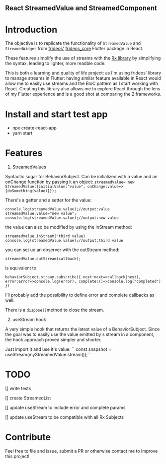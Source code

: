 ## React StreamedValue and StreamedComponent

# Introduction

The objective is to replicate the functionality of `StreamedValue` and `StreamedWidget` from [frideos'](https://github.com/frideosapps) [frideos_core](https://pub.dev/packages/frideos_core) Flutter package in React.

These features simplify the use of streams with the [Rx library](https://github.com/ReactiveX/rxjs) by simplifying the syntax, leading to lighter, more readble code.

This is both a learning and quality of life project: as I'm using frideos' library to manage streams in Flutter: having similar feature available in React would allow me to easily use streams and the BloC pattern as I start working with React. Creating this library also allows me to explore React through the lens of my Flutter experience and is a good shot at comparing the 2 frameworks.

# Install and start test app

- npx create-react-app <appName>
- yarn start

# Features

1. StreamedValues

Syntactic sugar for BehaviorSubject.
Can be initialized with a value and an onChange function by passing it an object:
`streamedValue= new StreamedValue({initialValue:"value", onChange:value=>{doSomething(value)}});`

There's a getter and a setter for the value:

`console.log(streamedValue.value);//output:value streamedValue.value="new value"; console.log(streamedValue.value);//output:new value`

the value can also be modified by using the inStream method:

`streamedValue.inStream("third value) console.log(streamedValue.value);//output:third value`

you can set uo an observer with the outStream method:

`streamedValue.outStream(callback);`

is equivalent to

`behaviorSubject.stream.subscribe({ next:next=>callback(next), error:error=>console.log(error), complete:()=>console.log("completed") })`

I'll probably add the possibility to define error and complete callbacks as well.

There is a `dispose()`method to close the stream.

2. useStream hook

A very simple hook that returns the latest value of a BehaviorSubject.
Since the goal was to easily use the value emitted by s stream in a component, the hook approach proved simpler and shorter.

Just import it and use it's value: `` const snapshot = useStream(myStreamedValue.stream());```

# TODO

[] write tests

[] create StreamedList

[] update useStream to include error and complete params

[] update useStream to be compatible with all Rx Subjects

# Contribute

Feel free to file and issue, submit a PR or otherwise contact me to improve this project!
